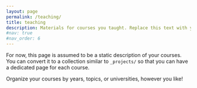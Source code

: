 ```yaml
---
layout: page
permalink: /teaching/
title: teaching
description: Materials for courses you taught. Replace this text with your description.
#nav: true
#nav_order: 6
---
```


For now, this page is assumed to be a static description of your courses. You can convert it to a collection similar to `_projects/` so that you can have a dedicated page for each course.

Organize your courses by years, topics, or universities, however you like!
